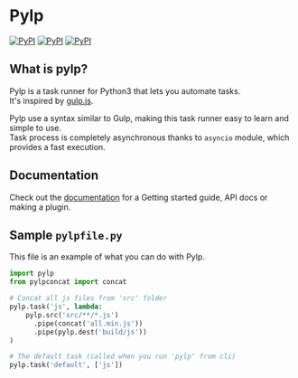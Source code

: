 # Pylp

[![PyPI](https://img.shields.io/pypi/v/pylp.svg)](https://pypi.org/project/pylp)
[![PyPI](https://img.shields.io/pypi/format/pylp.svg)]()
[![PyPI](https://img.shields.io/pypi/pyversions/pylp.svg)]()

## What is pylp?

Pylp is a task runner for Python3 that lets you automate tasks.  
It's inspired by [gulp.js](https://gulpjs.com).

Pylp use a syntax similar to Gulp, making this task runner easy to learn and simple to use.  
Task process is completely asynchronous thanks to `asyncio` module, which provides a fast execution.


## Documentation

Check out the [documentation](/docs/README.md) for a Getting started guide, API docs or
making a plugin.


## Sample `pylpfile.py`

This file is an example of what you can do with Pylp.

```python
import pylp
from pylpconcat import concat

# Concat all js files from 'src' folder
pylp.task('js', lambda:
    pylp.src('src/**/*.js')
      .pipe(concat('all.min.js'))
      .pipe(pylp.dest('build/js'))
)

# The default task (called when you run 'pylp' from cli)
pylp.task('default', ['js'])
```
